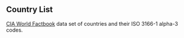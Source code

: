 ## Country List

[CIA World Factbook](https://www.cia.gov/the-world-factbook/countries/) data set of countries and their ISO 3166-1 alpha-3 codes.
